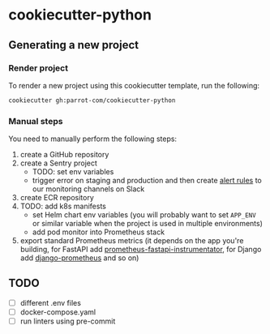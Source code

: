 # cookiecutter-python

## Generating a new project

### Render project

To render a new project using this cookiecutter template, run the following:

```sh
cookiecutter gh:parrot-com/cookiecutter-python
```

### Manual steps

You need to manually perform the following steps:

1. create a GitHub repository
1. create a Sentry project
    * TODO: set env variables
    * trigger error on staging and production and then create [alert rules](https://docs.sentry.io/product/integrations/notification-incidents/slack/) to our monitoring channels on Slack
1. create ECR repository
1. TODO: add k8s manifests
    * set Helm chart env variables (you will probably want to set `APP_ENV` or similar variable when the project is used in multiple environments)
    * add pod monitor into Prometheus stack
1. export standard Prometheus metrics (it depends on the app you're building, for FastAPI add [prometheus-fastapi-instrumentator](https://github.com/trallnag/prometheus-fastapi-instrumentator), for Django add [django-prometheus](https://github.com/korfuri/django-prometheus) and so on)

## TODO

* [ ] different .env files
* [ ] docker-compose.yaml
* [ ] run linters using pre-commit
